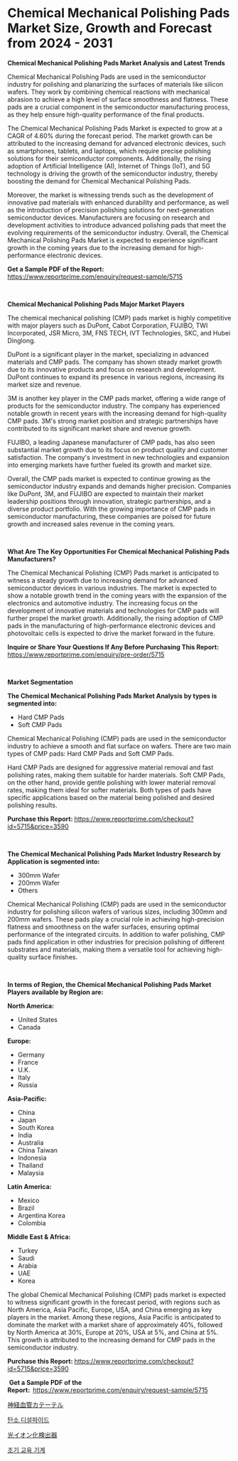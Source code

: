 <p><h1>Chemical Mechanical Polishing Pads Market Size, Growth and Forecast from 2024 - 2031</h1></p><p><strong>Chemical Mechanical Polishing Pads Market Analysis and Latest Trends</strong></p>
<p><p>Chemical Mechanical Polishing Pads are used in the semiconductor industry for polishing and planarizing the surfaces of materials like silicon wafers. They work by combining chemical reactions with mechanical abrasion to achieve a high level of surface smoothness and flatness. These pads are a crucial component in the semiconductor manufacturing process, as they help ensure high-quality performance of the final products.</p><p>The Chemical Mechanical Polishing Pads Market is expected to grow at a CAGR of 4.60% during the forecast period. The market growth can be attributed to the increasing demand for advanced electronic devices, such as smartphones, tablets, and laptops, which require precise polishing solutions for their semiconductor components. Additionally, the rising adoption of Artificial Intelligence (AI), Internet of Things (IoT), and 5G technology is driving the growth of the semiconductor industry, thereby boosting the demand for Chemical Mechanical Polishing Pads.</p><p>Moreover, the market is witnessing trends such as the development of innovative pad materials with enhanced durability and performance, as well as the introduction of precision polishing solutions for next-generation semiconductor devices. Manufacturers are focusing on research and development activities to introduce advanced polishing pads that meet the evolving requirements of the semiconductor industry. Overall, the Chemical Mechanical Polishing Pads Market is expected to experience significant growth in the coming years due to the increasing demand for high-performance electronic devices.</p></p>
<p><strong>Get a Sample PDF of the Report:&nbsp;</strong> <a href="https://www.reportprime.com/enquiry/request-sample/5715">https://www.reportprime.com/enquiry/request-sample/5715</a></p>
<p>&nbsp;</p>
<p><strong>Chemical Mechanical Polishing Pads Major Market Players</strong></p>
<p><p>The chemical mechanical polishing (CMP) pads market is highly competitive with major players such as DuPont, Cabot Corporation, FUJIBO, TWI Incorporated, JSR Micro, 3M, FNS TECH, IVT Technologies, SKC, and Hubei Dinglong. </p><p>DuPont is a significant player in the market, specializing in advanced materials and CMP pads. The company has shown steady market growth due to its innovative products and focus on research and development. DuPont continues to expand its presence in various regions, increasing its market size and revenue.</p><p>3M is another key player in the CMP pads market, offering a wide range of products for the semiconductor industry. The company has experienced notable growth in recent years with the increasing demand for high-quality CMP pads. 3M's strong market position and strategic partnerships have contributed to its significant market share and revenue growth.</p><p>FUJIBO, a leading Japanese manufacturer of CMP pads, has also seen substantial market growth due to its focus on product quality and customer satisfaction. The company's investment in new technologies and expansion into emerging markets have further fueled its growth and market size.</p><p>Overall, the CMP pads market is expected to continue growing as the semiconductor industry expands and demands higher precision. Companies like DuPont, 3M, and FUJIBO are expected to maintain their market leadership positions through innovation, strategic partnerships, and a diverse product portfolio. With the growing importance of CMP pads in semiconductor manufacturing, these companies are poised for future growth and increased sales revenue in the coming years.</p></p>
<p>&nbsp;</p>
<p><strong>What Are The Key Opportunities For Chemical Mechanical Polishing Pads Manufacturers?</strong></p>
<p><p>The Chemical Mechanical Polishing (CMP) Pads market is anticipated to witness a steady growth due to increasing demand for advanced semiconductor devices in various industries. The market is expected to show a notable growth trend in the coming years with the expansion of the electronics and automotive industry. The increasing focus on the development of innovative materials and technologies for CMP pads will further propel the market growth. Additionally, the rising adoption of CMP pads in the manufacturing of high-performance electronic devices and photovoltaic cells is expected to drive the market forward in the future.</p></p>
<p><strong>Inquire or Share Your Questions If Any Before Purchasing This Report:</strong> <a href="https://www.reportprime.com/enquiry/pre-order/5715">https://www.reportprime.com/enquiry/pre-order/5715</a></p>
<p>&nbsp;</p>
<p><strong>Market Segmentation</strong></p>
<p><strong>The Chemical Mechanical Polishing Pads Market Analysis by types is segmented into:</strong></p>
<p><ul><li>Hard CMP Pads</li><li>Soft CMP Pads</li></ul></p>
<p><p>Chemical Mechanical Polishing (CMP) pads are used in the semiconductor industry to achieve a smooth and flat surface on wafers. There are two main types of CMP pads: Hard CMP Pads and Soft CMP Pads. </p><p>Hard CMP Pads are designed for aggressive material removal and fast polishing rates, making them suitable for harder materials. Soft CMP Pads, on the other hand, provide gentle polishing with lower material removal rates, making them ideal for softer materials. Both types of pads have specific applications based on the material being polished and desired polishing results.</p></p>
<p><strong>Purchase this Report:&nbsp;</strong><a href="https://www.reportprime.com/checkout?id=5715&price=3590">https://www.reportprime.com/checkout?id=5715&price=3590</a></p>
<p>&nbsp;</p>
<p><strong>The Chemical Mechanical Polishing Pads Market Industry Research by Application is segmented into:</strong></p>
<p><ul><li>300mm Wafer</li><li>200mm Wafer</li><li>Others</li></ul></p>
<p><p>Chemical Mechanical Polishing (CMP) pads are used in the semiconductor industry for polishing silicon wafers of various sizes, including 300mm and 200mm wafers. These pads play a crucial role in achieving high-precision flatness and smoothness on the wafer surfaces, ensuring optimal performance of the integrated circuits. In addition to wafer polishing, CMP pads find application in other industries for precision polishing of different substrates and materials, making them a versatile tool for achieving high-quality surface finishes.</p></p>
<p>&nbsp;</p>
<p><strong>In terms of Region, the Chemical Mechanical Polishing Pads Market Players available by Region are:</strong></p>
<p>
    <p> <strong> North America: </strong>
        <ul>
            <li>United States</li>
            <li>Canada</li>
        </ul>
        </p> 
    <p> <strong> Europe: </strong>
        <ul>
            <li>Germany</li>
            <li>France</li>
            <li>U.K.</li>
            <li>Italy</li>
            <li>Russia</li>
        </ul>
        </p> 
    <p> <strong> Asia-Pacific: </strong>
        <ul>
            <li>China</li>
            <li>Japan</li>
            <li>South Korea</li>
            <li>India</li>
            <li>Australia</li>
            <li>China Taiwan</li>
            <li>Indonesia</li>
            <li>Thailand</li>
            <li>Malaysia</li>
        </ul>
        </p> 
    <p> <strong> Latin America: </strong>
        <ul>
            <li>Mexico</li>
            <li>Brazil</li>
            <li>Argentina Korea</li>
            <li>Colombia</li>
        </ul>
        </p> 
    <p> <strong> Middle East & Africa: </strong>
        <ul>
            <li>Turkey</li>
            <li>Saudi</li>
            <li>Arabia</li>
            <li>UAE</li>
            <li>Korea</li>
        </ul>
    </p>
    </p>
<p><p>The global Chemical Mechanical Polishing (CMP) pads market is expected to witness significant growth in the forecast period, with regions such as North America, Asia Pacific, Europe, USA, and China emerging as key players in the market. Among these regions, Asia Pacific is anticipated to dominate the market with a market share of approximately 40%, followed by North America at 30%, Europe at 20%, USA at 5%, and China at 5%. This growth is attributed to the increasing demand for CMP pads in the semiconductor industry.</p></p>
<p><strong>Purchase this Report: </strong><a href="https://www.reportprime.com/checkout?id=5715&price=3590">https://www.reportprime.com/checkout?id=5715&price=3590</a></p>
<p>&nbsp;<strong>Get a Sample PDF of the Report:&nbsp;&nbsp;</strong><a href="https://www.reportprime.com/enquiry/request-sample/5715">https://www.reportprime.com/enquiry/request-sample/5715</a></p>
<p><strong></strong></p>
<p><p><a href="https://medium.com/@addyserr7687/%E7%A5%9E%E7%B5%8C%E8%A1%80%E7%AE%A1%E3%82%AB%E3%83%86%E3%83%BC%E3%83%86%E3%83%AB%E5%B8%82%E5%A0%B4-%E7%A8%AE%E9%A1%9E-%E5%BF%9C%E7%94%A8-%E5%9C%B0%E7%90%86%E3%81%AB%E3%82%88%E3%82%8B%E5%8C%85%E6%8B%AC%E7%9A%84%E8%A9%95%E4%BE%A1-5c3ce01b227a">神経血管カテーテル</a></p><p><a href="https://medium.com/@daveblock56/%ED%83%84%ED%99%94%EC%9D%B4%ED%99%A9-%EC%8B%9C%EC%9E%A5-%EA%B7%9C%EB%AA%A8-%EC%8B%9C%EC%9E%A5-%EC%A0%84%EB%A7%9D-%EB%B0%8F-%EC%8B%9C%EC%9E%A5-%EC%98%88%EC%B8%A1-2024%EB%85%84%EB%B6%80%ED%84%B0-2031%EB%85%84%EA%B9%8C%EC%A7%80-68f5342379db">탄소 디설파이드</a></p><p><a href="https://medium.com/@teridactyl90/%E5%86%99%E7%9C%9F%E3%82%A4%E3%82%AA%E3%83%B3%E5%8C%96%E6%A4%9C%E5%87%BA%E5%99%A8%E5%B8%82%E5%A0%B4-2031%E5%B9%B4%E3%81%BE%E3%81%A7%E3%81%AE%E3%83%88%E3%83%AC%E3%83%B3%E3%83%89-%E4%BA%88%E6%B8%AC-%E7%AB%B6%E4%BA%89%E5%88%86%E6%9E%90-da0725ef6d53">光イオン化検出器</a></p><p><a href="https://medium.com/@wheelgg5674537/2024%EB%85%84%EB%B6%80%ED%84%B0-2031%EB%85%84%EA%B9%8C%EC%A7%80%EC%9D%98-%EC%B4%88%EA%B8%B0-%EA%B5%90%EC%9C%A1-%EA%B8%B0%EA%B3%84-%EC%8B%9C%EC%9E%A5-%EB%8F%99%ED%96%A5-%EB%B0%8F-%EC%8B%9C%EC%9E%A5-%EB%B6%84%EC%84%9D-%EC%98%88%EC%B8%A1-b69d54ee5807">조기 교육 기계</a></p></p>